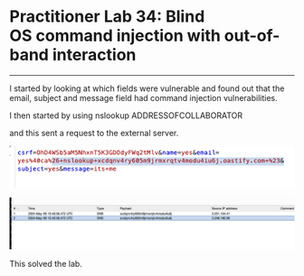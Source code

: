 # Practitioner Lab 34:  Blind OS command injection with out-of-band interaction

---

I started by looking at which fields were vulnerable and found out that the email, subject and message field had  command injection vulnerabilities.

I then started by using nslookup ADDRESSOFCOLLABORATOR 

and this sent a request to the external server.

![Untitled](Practitioner%20Lab%2034%20Blind%20OS%20command%20injection%20wit%20d4e3018d3981486d9683887fdca7ce8c/Untitled.png)

![Untitled](Practitioner%20Lab%2034%20Blind%20OS%20command%20injection%20wit%20d4e3018d3981486d9683887fdca7ce8c/Untitled%201.png)

This solved the lab.